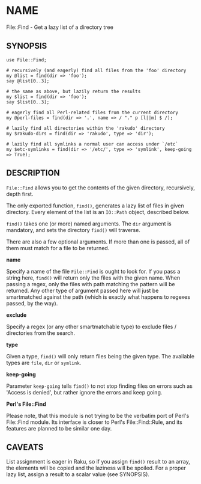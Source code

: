 # NAME

File::Find - Get a lazy list of a directory tree

## SYNOPSIS

    use File::Find;

    # recursively (and eagerly) find all files from the 'foo' directory
    my @list = find(dir => 'foo');
    say @list[0..3];

    # the same as above, but lazily return the results
    my $list = find(dir => 'foo');
    say $list[0..3];

    # eagerly find all Perl-related files from the current directory
    my @perl-files = find(dir => '.', name => / "." p [l||m] $ /);

    # lazily find all directories within the 'rakudo' directory
    my $rakudo-dirs = find(dir => 'rakudo', type => 'dir');

    # lazily find all symlinks a normal user can access under `/etc`
    my $etc-symlinks = find(dir => '/etc/', type => 'symlink', keep-going => True);

## DESCRIPTION

`File::Find` allows you to get the contents of the given directory,
recursively, depth first.

The only exported function, `find()`, generates a lazy
list of files in given directory. Every element of the list is an
`IO::Path` object, described below.

`find()` takes one (or more) named arguments. The `dir` argument
is mandatory, and sets the directory `find()` will traverse.

There are also a few optional arguments. If more than one is passed,
all of them must match for a file to be returned.

**name**

Specify a name of the file `File::Find` is ought to look for. If you
pass a string here, `find()` will return only the files with the given
name. When passing a regex, only the files with path matching the
pattern will be returned. Any other type of argument passed here will
just be smartmatched against the path (which is exactly what happens to
regexes passed, by the way).

**exclude**

Specify a regex (or any other smartmatchable type) to exclude files /
directories from the search.

**type**

Given a type, `find()` will only return files being the given type.
The available types are `file`, `dir` or `symlink`.

**keep-going**

Parameter `keep-going` tells `find()` to not stop finding files
on errors such as 'Access is denied', but rather ignore the errors
and keep going.

**Perl's File::Find**

Please note, that this module is not trying to be the verbatim port of
Perl's File::Find module. Its interface is closer to Perl's
File::Find::Rule, and its features are planned to be similar one day.

## CAVEATS

List assignment is eager in Raku, so if you assign `find()` result
to an array, the elements will be copied and the laziness will be
spoiled. For a proper lazy list, assign a result to a scalar value
(see SYNOPSIS).
